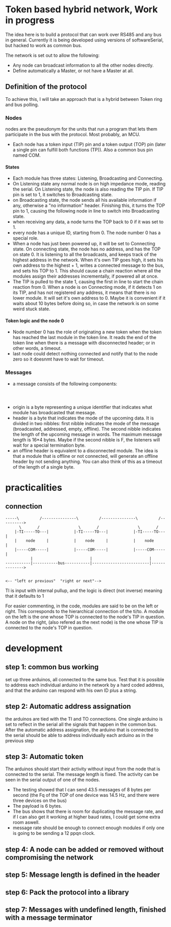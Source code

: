 # Token based hybrid network, Work in progress

The idea here is to build a protocol that can work over RS485 and any bus in general. Currently it is being developed using versions of softwareSerial, but hacked to work as common bus.

The network is set out to allow the following:
* Any node can broadcast information to all the other nodes directly.
* Define automatically a Master, or not have a Master at all.

## Definition of the protocol

To achieve this, I will take an approach that is a hybrid between Token ring and bus polling.

### Nodes

nodes are the pseudonym for the units that run a program that lets them participate in the bus with the protocol. Most probably, an MCU.

* Each node has a token input (TIP) pin and a token output (TOP) pin (later a single pin can fulfill both functions (TP)). Also a common bus pin named COM.

#### States

* Each module has three states: Listening, Broadcasting and Connecting.
* On Listening state any normal node is on high impedance mode, reading the serial. On Listening state, the node is also reading the TIP pin. If TIP pin is set to 1, it switches to Broadcasting state.
* on Broadcasting state, the node sends all his available information if any, otherwise a "no information" header. Finishing this, it turns the TOP pin to 1, causing the following node in line to switch into Broadcasting state.
* when receiving any data, a node turns the TOP back to 0 if it was set to 1.
* every node has a unique ID, starting from 0. The node number 0 has a special role.
* When a node has just been powered up, it will be set to Connecting state. On connecting state, the node has no address, and has the TOP on state 0. It is listening to all the broadcasts, and keeps track of the highest address in the network. When it's own TIP goes high, it sets his own address to the highest + 1, writes a connected message to the bus, and sets his TOP to 1. This should cause a chain reaction where all the modules assign their addresses incrementally, if powered all at once.
* The TIP is pulled to the state 1, causing the first in line to start the chain reaction from 0. When a node is on Connecting mode, if it detects 1 on its TIP, and has not registered any address, it means that there is no lower module. It will set it's own address to 0. Maybe it is convenient if it waits about 10 bytes before doing so, in case the network is on some weird stuck state.

#### Token logic and the node 0

* Node number 0 has the role of originating a new token when the token has reached the last module in the token line. It reads the end of the token line when there is a message with disconnected header; or in other words, a timeout.
* last node could detect nothing connected and notify that to the node zero so it doesnmt have to wait for timeout.

### Messages

* a message consists of the following components: <origin><header><payload>
* origin is a byte representing a unique identifier that indicates what module has broadcasted that message.
* header is a byte that indicates the mode of the upcoming data. It is divided in two nibbles: first nibble indicates the mode of the message (broadcasted, addressed, empty, offline). The second nibble indicates the length of the upcoming message in words. The maximum message length is 16*4 bytes. Maybe if the second nibble is F, the listeners will wait for a special termination byte.
* an offline header is equivalent to a disconnected module. The idea is that a module that is offline or not connected, will generate an offline header by not sending anything. You can also think of this as a timeout of the length of a single byte.

# practicalities

## connection


```
-----\         /---------------\         /---------------\         /---------->
      \       /                 \       /                 \       /           
    |-TI-----TO---|           |-TI-----TO---|           |-TI-----TO---|       
    |    node     |           |    node     |           |    node     |       
    |-----COM-----|           |-----COM-----|           |-----COM-----|       
           |                         |                         |              
-----------|-----------bus-----------|-------------------------|-------------->


<-- "left or previous"  "right or next"-->
```

TI is input with internal pullup, and the logic is direct (not inverse) meaning that it defaults to 1

For easier commenting, in the code, modules are said to be on the left or right. This corresponds to the hierarchical connection of the ti/to. A module on the left is the one whose TOP is connected to the node's TIP in question. A node on the right, (also refered as the next node) is the one whose TIP is connected to the node's TOP in question.

# development

## step 1: common bus working

set up three arduinos, all connected to the same bus. Test that it is possible to address each individual arduino in the network by a hard coded address, and that the arduino can respond with his own ID plus a string.

## step 2: Automatic address assignation

the arduinos are tied with the TI and TO connections. One single arduino is set to reflect in the serial all the signals that happen in the common bus. After the automatic address assignation, the arduino that is connected to the serial should be able to address individually each arduino as in the previous step

## step 3: Automatic token

The arduinos should start their activity without input from the node that is connected to the serial. The message length is fixed. The activity can be seen in the serial output of one of the nodes.

* The testing showed that I can send 43.5 messages of 8 bytes per second (the Fq of the TOP of one device was 14.5 Hz, and there were three devices on the bus)
* The payload is 6 bytes.
* The bus shows that there is room for duplicating the message rate, and if I can also get it working at higher baud rates, I could get some extra room aswell.
* message rate should be enough to connect enough modules if only one is going to be sending a 12 ppqn clock.

## step 4: A node can be added or removed without compromising the network

## step 5: Message length is defined in the header

## step 6: Pack the protocol into a library

## step 7: Messages with undefined length, finished with a message terminator




